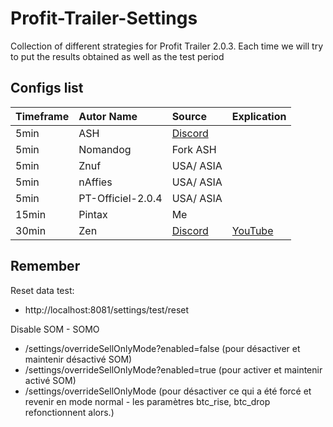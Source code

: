 # Profit-Trailer-Settings

Collection of different strategies for Profit Trailer 2.0.3.
Each time we will try to put the results obtained as well as the test period


## Configs list

Timeframe | Autor Name | Source | Explication |
:------------ | :------------- | :------------- | :------------- |
| 5min | ASH | [Discord](https://discordapp.com/channels/400170732648398849/400664557099679756) | 
| 5min | Nomandog | Fork ASH | 
| 5min | Znuf | USA/ ASIA | 
| 5min | nAffies | USA/ ASIA | 
| 5min | PT-Officiel-2.0.4 | USA/ ASIA | 
| 15min | Pintax | Me | 
| 30min | Zen | [Discord](https://cdn.discordapp.com/attachments/400664557099679756/445901296940089345/PT_-_Zen_Settings_05-11-2018.rar) |  [YouTube](https://www.youtube.com/watch?v=iiIyzw70ekc&t=167s)| 


## Remember

Reset data test:
- http://localhost:8081/settings/test/reset

Disable SOM - SOMO
- /settings/overrideSellOnlyMode?enabled=false  (pour désactiver et maintenir désactivé SOM)
- /settings/overrideSellOnlyMode?enabled=true (pour activer et maintenir activé SOM)
- /settings/overrideSellOnlyMode (pour désactiver ce qui a été forcé et revenir en mode normal - les paramètres btc_rise, btc_drop refonctionnent alors.)